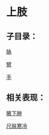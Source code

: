 # 上肢

## 子目录：
[脉](https://www.gmzyjc.com/read/biaoxian/cat_脉.md)
[臂](https://www.gmzyjc.com/read/biaoxian/cat_臂.md)
[手](https://www.gmzyjc.com/read/biaoxian/cat_手.md)
## 相关表现：

[腋下肿](https://zuoye.gmzyh.com/search?key=腋下肿)
[尺肤寒冷](https://zuoye.gmzyh.com/search?key=尺肤寒冷)